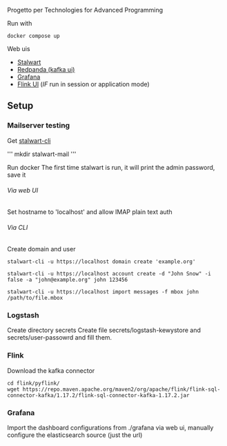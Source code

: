 Progetto per Technologies for Advanced Programming

Run with
```
docker compose up
```

Web uis
- [Stalwart](http://localhost:8080)
- [Redpanda (kafka ui)](http://localhost:6060)
- [Grafana](http://localhost:3000)
- [Flink UI](http://localhost:8081) (*IF* run in session or application mode)

## Setup
### Mailserver testing

Get [stalwart-cli](https://github.com/stalwartlabs/mail-server/releases/tag/v0.8.1)

'''
mkdir stalwart-mail
'''

Run docker
The first time stalwart is run, it will print the admin password, save it

###### Via web UI
Set hostname to 'localhost' and allow IMAP plain text auth

###### Via CLI

Create domain and user 
```
stalwart-cli -u https://localhost domain create 'example.org'

stalwart-cli -u https://localhost account create -d "John Snow" -i false -a "john@example.org" john 123456

stalwart-cli -u https://localhost import messages -f mbox john /path/to/file.mbox
```
### Logstash
Create directory secrets
Create file secrets/logstash-kewystore and secrets/user-passowrd and fill them.

### Flink 
Download the kafka connector
```
cd flink/pyflink/
wget https://repo.maven.apache.org/maven2/org/apache/flink/flink-sql-connector-kafka/1.17.2/flink-sql-connector-kafka-1.17.2.jar
```


### Grafana
Import the dashboard configurations from ./grafana via web ui, manually configure the elasticsearch source (just the url)